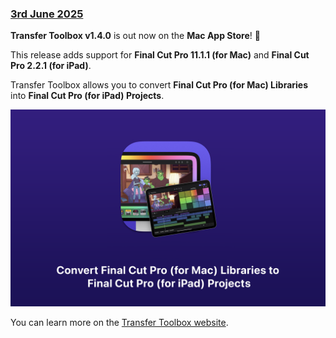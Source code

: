 ### [3rd June 2025](/news/20250603)

**Transfer Toolbox v1.4.0** is out now on the **Mac App Store**! 🥳

This release adds support for **Final Cut Pro 11.1.1 (for Mac)** and **Final Cut Pro 2.2.1 (for iPad)**.

Transfer Toolbox allows you to convert **Final Cut Pro (for Mac) Libraries** into **Final Cut Pro (for iPad) Projects**.

![](/static/transfer-toolbox-1-4-0.png)

You can learn more on the [Transfer Toolbox website](https://transfertoolbox.fcp.cafe).